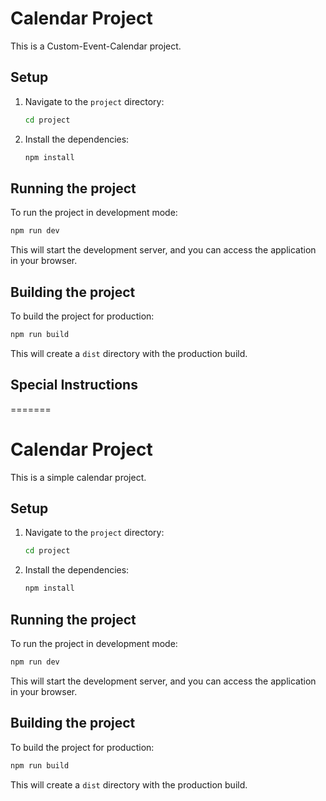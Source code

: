 
# Calendar Project

This is a Custom-Event-Calendar project.

## Setup

1. Navigate to the `project` directory:

   ```bash
   cd project
   ```

2. Install the dependencies:

   ```bash
   npm install
   ```

## Running the project

To run the project in development mode:

```bash
npm run dev
```

This will start the development server, and you can access the application in your browser.

## Building the project

To build the project for production:

```bash
npm run build
```

This will create a `dist` directory with the production build.

## Special Instructions

=======
# Calendar Project

This is a simple calendar project.

## Setup

1. Navigate to the `project` directory:

   ```bash
   cd project
   ```

2. Install the dependencies:

   ```bash
   npm install
   ```

## Running the project

To run the project in development mode:

```bash
npm run dev
```

This will start the development server, and you can access the application in your browser.

## Building the project

To build the project for production:

```bash
npm run build
```

This will create a `dist` directory with the production build.
